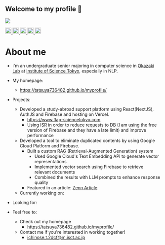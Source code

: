 ## Welcome to my profile 👋
![](http://github-profile-summary-cards.vercel.app/api/cards/profile-details?username=Tatsuya736482&theme=default)
<!--
**Tatsuya736482/Tatsuya736482** is a ✨ _special_ ✨ repository because its `README.md` (this file) appears on your GitHub profile.

Here are some ideas to get you started:

- 🔭 I’m currently working on ...
- 🌱 I’m currently learning ...
- 👯 I’m looking to collaborate on ...
- 🤔 I’m looking for help with ...
- 💬 Ask me about ...
- 📫 How to reach me: ...
- 😄 Pronouns: ...
- ⚡ Fun fact: ...
-->
<p align="left">
  <a href="https://github.com/Tatsuya736482">
    <img height="20" src="https://komarev.com/ghpvc/?username=Tatsuya736482" />
  </a>
  <a href="https://github.com/Tatsuya736482">
    <img height="20" src="https://img.shields.io/github/followers/Tatsuya736482?label=follow&logo=github&style=flat" />
  </a>
  <a href="http://qiita.com/A12">
    <img height="20" src="https://qiita-badge.apiapi.app/s/A12/posts.svg" />
  </a>
  <a href="http://qiita.com/A12">
    <img height="20" src="https://qiita-badge.apiapi.app/s/A12/contributions.svg" />
  </a>
  <a href="https://zenn.dev/yay1">
    <img height="20" src="https://badgen.org/img/zenn/yay1/articles?style=plastic" />
  </a>
</p>


# About me
- I'm an undergraduate senior majoring in computer science in [Okazaki Lab](https://www.nlp.c.titech.ac.jp/index.ja.html) at [Institute of Science Tokyo](https://www.isct.ac.jp/ja), especially in NLP.
- My homepage:
  - https://tatsuya736482.github.io/myprofile/
- Projects:
  - Developed a study-abroad support platform using React(NextJS), AuthJS and Firebase and hosting on Vercel.
    - https://www.flap-sciencetokyo.com
    - Using [ISR](https://nextjs.org/docs/pages/building-your-application/data-fetching/incremental-static-regeneration) in order to reduce requests to DB (I am using the free version of Firebase and they have a late limit) and improve performance
  - Developed a tool to eliminate duplicated contents by using Google Cloud Platform and Firebase.
    - Built a custom RAG (Retrieval-Augmented Generation) system  
      - Used Google Cloud's Text Embedding API to generate vector representations  
      - Implemented vector search using Firebase to retrieve relevant documents  
      - Combined the results with LLM prompts to enhance response quality
    - Featured in an article: [Zenn Article](https://zenn.dev/yay1/articles/4c2615d147089c)
  - Currently working on:
    
- Looking for:
 
- Feel free to:
  - Check out my homepage
    - https://tatsuya736482.github.io/myprofile/
  - Contact me if you're interested in working together!
    - ichinose.t.2dcf@m.isct.ac.jp  
